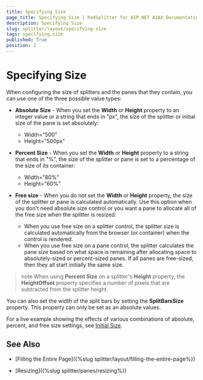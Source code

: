 ```yaml
---
title: Specifying Size
page_title: Specifying Size | RadSplitter for ASP.NET AJAX Documentation
description: Specifying Size
slug: splitter/layout/specifying-size
tags: specifying,size
published: True
position: 2
---
```


# Specifying Size

When configuring the size of splitters and the panes that they contain, you can use one of the three possible value types:

* **Absolute Size** - When you set the **Width** or **Height** property to an integer value or a string that ends in "px", the size of the splitter or initial size of the pane is set absolutely:
	* Width="500"
	* Height="500px"

* **Percent Size** - When you set the **Width** or **Height** property to a string that ends in "%", the size of the splitter or pane is set to a percentage of the size of its container:
	* Width="80%"
	* Height="60%"

* **Free size** - When you do not set the **Width** or **Height** property, the size of the splitter or pane is calculated automatically. Use this option when you don't need absolute size control or you want a pane to allocate all of the free size when the splitter is resized:
	* When you use free size on a splitter control, the splitter size is calculated automatically from the browser (or container) when the control is rendered.
	* When you use free size on a pane control, the splitter calculates the pane size based on what space is remaining after allocating space to absolutely-sized or percent-sized panes. If all panes are free-sized, then they all start initially the same size.

>note When using **Percent Size** on a splitter's **Height** property, the **HeightOffset** property specifies a number of pixels that are subtracted from the splitter height.


You can also set the width of the split bars by setting the **SplitBarsSize** property. This property can only be set as an absolute values.

For a live example showing the effects of various combinations of absolute, percent, and free size settings, see [Initial Size](http://demos.telerik.com/aspnet-ajax/Splitter/Examples/InitialSize/DefaultCS.aspx).

## See Also

 * [Filling the Entire Page]({%slug splitter/layout/filling-the-entire-page%})

 * [Resizing]({%slug splitter/panes/resizing%})
